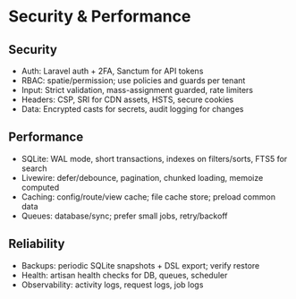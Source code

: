 # Security & Performance

## Security
- Auth: Laravel auth + 2FA, Sanctum for API tokens
- RBAC: spatie/permission; use policies and guards per tenant
- Input: Strict validation, mass-assignment guarded, rate limiters
- Headers: CSP, SRI for CDN assets, HSTS, secure cookies
- Data: Encrypted casts for secrets, audit logging for changes

## Performance
- SQLite: WAL mode, short transactions, indexes on filters/sorts, FTS5 for search
- Livewire: defer/debounce, pagination, chunked loading, memoize computed
- Caching: config/route/view cache; file cache store; preload common data
- Queues: database/sync; prefer small jobs, retry/backoff

## Reliability
- Backups: periodic SQLite snapshots + DSL export; verify restore
- Health: artisan health checks for DB, queues, scheduler
- Observability: activity logs, request logs, job logs